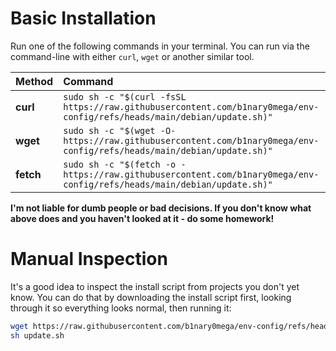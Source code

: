 # Basic Installation

Run one of the following commands in your terminal. You can run via the
command-line with either `curl`, `wget` or another similar tool.

| Method    | Command                                                                                           |
| :-------- | :------------------------------------------------------------------------------------------------ |
| **curl**  | `sudo sh -c "$(curl -fsSL https://raw.githubusercontent.com/b1nary0mega/env-config/refs/heads/main/debian/update.sh)"` |
| **wget**  | `sudo sh -c "$(wget -O- https://raw.githubusercontent.com/b1nary0mega/env-config/refs/heads/main/debian/update.sh)"`   |
| **fetch** | `sudo sh -c "$(fetch -o - https://raw.githubusercontent.com/b1nary0mega/env-config/refs/heads/main/debian/update.sh)"` |

**I'm not liable for dumb people or bad decisions. If you don't know what above does and you haven't looked at it - do some homework!**

# Manual Inspection

It's a good idea to inspect the install script from projects you don't yet know. You can do that by
downloading the install script first, looking through it so everything looks normal, then running it:

```sh
wget https://raw.githubusercontent.com/b1nary0mega/env-config/refs/heads/main/debian/update.sh
sh update.sh
```
